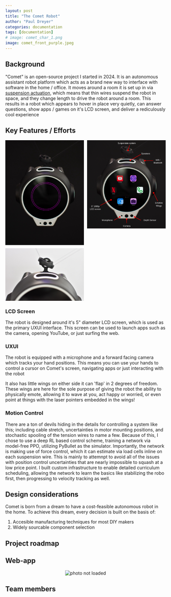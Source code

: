 ```yaml
---
layout: post
title: "The Comet Robot"
author: "Paul Dreyer"
categories: documentation
tags: [documentation]
# image: comet_char_1.png
image: comet_front_purple.jpeg
---
```


## Background

"Comet" is an open-source project I started in 2024. It is an autonomous assistant robot platform 
which acts as a brand new way to interface with software in the home / office. It moves around a 
room it is set up in via [suspension actuation](https://en.wikipedia.org/wiki/Cable_robots), which 
means that thin wires suspend the robot in space, and they change length to drive the robot around 
a room. This results in a robot which appears to hover in place very quietly, can answer questions, 
show apps / games on it's LCD screen, and deliver a rediculously cool experience

## Key Features / Efforts

<!-- <div style="display: flex; width: 100%; gap: 10px;">

  <div style="flex: 1;">
    <img src="assets/img/comet_front_app_callouts.png" alt="Image 1" style="width: 60%; max-width: 400px; height: 100%; object-fit: cover;">
  </div>

  <div style="flex: 1;">
    <img src="assets/img/comet_front_app_callouts.png" alt="Image 2" style="width: 100%; height: 100%; object-fit: cover;">
  </div>

</div> -->



<div style="display: flex; width: 100%; gap: 10px; align-items: stretch;">

  <!-- Left Column (2 stacked images) -->
  <div style="flex: 1; display: flex; flex-direction: column; gap: 10px;">
    <div style="flex: 1;">
      <img src="assets/img/comet_char_1.png" alt="Image 1" style="width: 100%; height: auto; display: block;">
    </div>
    <div style="flex: 1;">
      <img src="assets/img/comet_front_universal_zoom.jpeg" alt="Image 2" style="width: 100%; height: auto; display: block;">
    </div>
  </div>

  <!-- Right Column (single large image) -->
  <div style="flex: 1;">
    <img src="assets/img/comet_front_app_callouts.png" alt="Image 3" style="width: 100%; height: auto; display: block;">
  </div>

</div>

### LCD Screen

The robot is designed around it's 5" diameter LCD screen, which is used as the primary UXUI 
interface. This screen can be used to launch apps such as the camera, opening YouTube, or just
surfing the web.

### UXUI

The robot is equipped with a microphone and a forward facing camera which tracks your hand 
positions. This means you can use your hands to control a cursor on Comet's screen, navigating apps
or just interacting with the robot

It also has little wings on either side it can 'flap' in 2 degrees of freedom. These wings are here
for the sole purpose of giving the robot the ability to physically emote, allowing it to wave at
you, act happy or worried, or even point at things with the laser pointers embedded in the wings!

### Motion Control

There are a ton of devils hiding in the details for controlling a system like this; including cable 
stretch, uncertainties in motor mounting positions, and stochastic spooling of the tension wires to 
name a few. Because of this, I chose to use a deep RL based control scheme, training a network via 
model-free PPO, utilizing PyBullet as the simulator. Importantly, the network is making use of force
control, which it can estimate via load cells inline on each suspension wire. This is mainly to
attemnpt to avoid all of the issues with position control uncertainties that are nearly impossible 
to squash at a low price point. I built custom infrastructure to enable detailed curriculum 
scheduling, allowing the network to learn the basics like stabilizing the robo first, then 
progressing to velocity tracking as well. 

## Design considerations

Comet is born from a dream to have a cost-feasible autonomous robot in the home. To achieve this 
dream, every decision is built on the basis of:

1. Accesible manufacturing techniques for most DIY makers
2. Widely sourcable component selection

## Project roadmap

## Web-app

<div style="text-align: center;">
  <img src="{{ 'assets/img/comet_webapp_phone.png' | relative_url }}" 
       alt="photo not loaded"
       style="width: 50%; max-width: 500px; height: auto;">
</div>


## Team members
